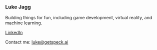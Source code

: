 ### Luke Jagg

Building things for fun, including game development, virtual reality, and machine learning.

[LinkedIn](https://www.linkedin.com/in/lucasjagg/)

Contact me: luke@getspeck.ai
